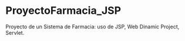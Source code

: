 # ProyectoFarmacia_JSP
Proyecto de un Sistema de Farmacia: uso de JSP, Web Dinamic Project, Servlet.
